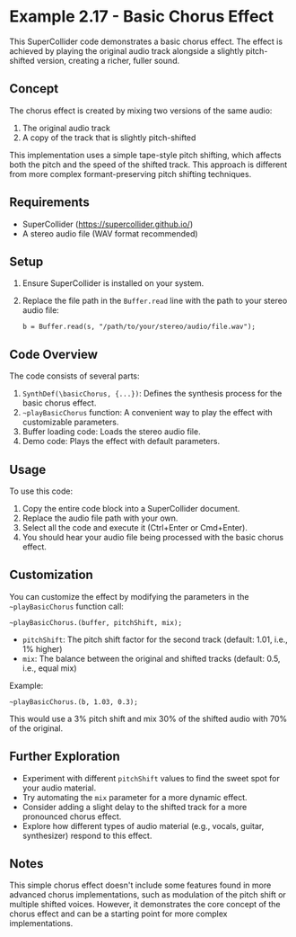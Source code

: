 # Example 2.17 - Basic Chorus Effect

This SuperCollider code demonstrates a basic chorus effect. The effect is achieved by playing the original audio track alongside a slightly pitch-shifted version, creating a richer, fuller sound.

## Concept

The chorus effect is created by mixing two versions of the same audio:
1. The original audio track
2. A copy of the track that is slightly pitch-shifted

This implementation uses a simple tape-style pitch shifting, which affects both the pitch and the speed of the shifted track. This approach is different from more complex formant-preserving pitch shifting techniques.

## Requirements

- SuperCollider (https://supercollider.github.io/)
- A stereo audio file (WAV format recommended)

## Setup

1. Ensure SuperCollider is installed on your system.
2. Replace the file path in the `Buffer.read` line with the path to your stereo audio file:

   ```supercollider
   b = Buffer.read(s, "/path/to/your/stereo/audio/file.wav");
   ```

## Code Overview

The code consists of several parts:

1. `SynthDef(\basicChorus, {...})`: Defines the synthesis process for the basic chorus effect.
2. `~playBasicChorus` function: A convenient way to play the effect with customizable parameters.
3. Buffer loading code: Loads the stereo audio file.
4. Demo code: Plays the effect with default parameters.

## Usage

To use this code:

1. Copy the entire code block into a SuperCollider document.
2. Replace the audio file path with your own.
3. Select all the code and execute it (Ctrl+Enter or Cmd+Enter).
4. You should hear your audio file being processed with the basic chorus effect.

## Customization

You can customize the effect by modifying the parameters in the `~playBasicChorus` function call:

```supercollider
~playBasicChorus.(buffer, pitchShift, mix);
```

- `pitchShift`: The pitch shift factor for the second track (default: 1.01, i.e., 1% higher)
- `mix`: The balance between the original and shifted tracks (default: 0.5, i.e., equal mix)

Example:
```supercollider
~playBasicChorus.(b, 1.03, 0.3);
```
This would use a 3% pitch shift and mix 30% of the shifted audio with 70% of the original.

## Further Exploration

- Experiment with different `pitchShift` values to find the sweet spot for your audio material.
- Try automating the `mix` parameter for a more dynamic effect.
- Consider adding a slight delay to the shifted track for a more pronounced chorus effect.
- Explore how different types of audio material (e.g., vocals, guitar, synthesizer) respond to this effect.

## Notes

This simple chorus effect doesn't include some features found in more advanced chorus implementations, such as modulation of the pitch shift or multiple shifted voices. However, it demonstrates the core concept of the chorus effect and can be a starting point for more complex implementations.
